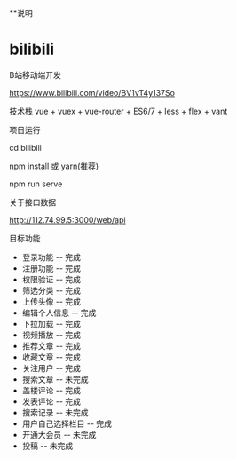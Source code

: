 **说明

# bilibili

B站移动端开发

https://www.bilibili.com/video/BV1vT4y137So

技术栈 vue + vuex + vue-router + ES6/7 + less + flex + vant

项目运行

cd bilibili

npm install 或 yarn(推荐)

npm run serve

关于接口数据

http://112.74.99.5:3000/web/api

目标功能

-  登录功能 -- 完成
-  注册功能 -- 完成
-  权限验证 -- 完成
-  筛选分类 -- 完成
-  上传头像 -- 完成
-  编辑个人信息 -- 完成
-  下拉加载 -- 完成
-  视频播放 -- 完成
-  推荐文章 -- 完成
-  收藏文章 -- 完成
-  关注用户 -- 完成
-  搜索文章 -- 未完成
-  盖楼评论 -- 完成
-  发表评论 -- 完成
-  搜索记录 -- 未完成
-  用户自己选择栏目 -- 完成
-  开通大会员 -- 未完成
-  投稿 -- 未完成